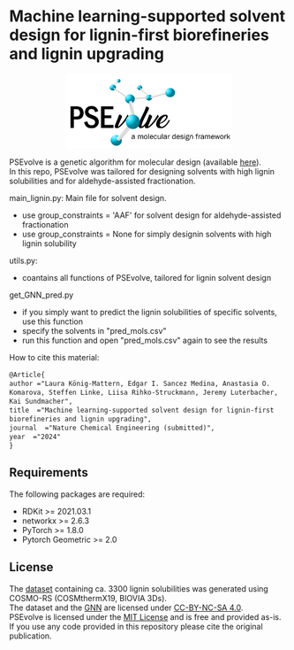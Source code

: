 # Machine learning-supported solvent design for lignin-first biorefineries and lignin upgrading

<p align="center">
<img src="https://github.com/koenigmattern/PSEvolve_lignin_solvents/blob/main/auxil/PSEvolve_logo.png" width="300">
</p>

PSEvolve is a genetic algorithm for molecular design (available [here](https://github.com/koenigmattern/PSEvolve)). <br />
In this repo, PSEvolve was tailored for designing solvents with high lignin solubilities and for aldehyde-assisted fractionation.

main_lignin.py: Main file for solvent design. 
- use group_constraints = 'AAF' for solvent design for aldehyde-assisted fractionation
- use group_constraints = None for simply designin solvents with high lignin solubility

utils.py:
- coantains all functions of PSEvolve, tailored for lignin solvent design

get_GNN_pred.py
- if you simply want to predict the lignin solubilities of specific solvents, use this function
- specify the solvents in "pred_mols.csv"
- run this function and open "pred_mols.csv" again to see the results


How to cite this material:

```
@Article{
author ="Laura König-Mattern, Edgar I. Sancez Medina, Anastasia O. Komarova, Steffen Linke, Liisa Rihko-Struckmann, Jeremy Luterbacher, Kai Sundmacher",
title  ="Machine learning-supported solvent design for lignin-first biorefineries and lignin upgrading",
journal  ="Nature Chemical Engineering (submitted)",
year  ="2024"
}
```

## Requirements

The following packages are required:

- RDKit >= 2021.03.1
- networkx >= 2.6.3
- PyTorch >= 1.8.0
- Pytorch Geometric >= 2.0


## License 
The [dataset](Trained_GNN_LC/data/butina_L.csv) containing ca. 3300 lignin solubilities was generated using COSMO-RS (COSMthermX19, BIOVIA 3Ds). <br />
The dataset and the [GNN](Trained_GNN_LC) are licensed under [CC-BY-NC-SA 4.0](Trained_GNN_LC/LICENSE). <br />
PSEvolve is licensed under the [MIT License](LICENSE) and is free and provided as-is. <br />
If you use any code provided in this repository please cite the original publication.